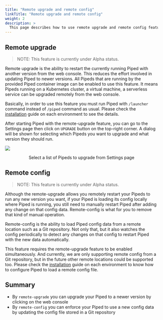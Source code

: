 ```yaml
---
title: "Remote upgrade and remote config"
linkTitle: "Remote upgrade and remote config"
weight: 2
description: >
  This page describes how to use remote upgrade and remote config features.
---
```


## Remote upgrade

> NOTE: This feature is currently under Alpha status.

Remote upgrade is the ability to restart the currently running Piped with another version from the web console.
This reduces the effort involved in updating Piped to newer versions.
All Pipeds that are running by the provided Piped container image can be enabled to use this feature.
It means Pipeds running on a Kubernetes cluster, a virtual machine, a serverless service can be upgraded remotely from the web console.

Basically, in order to use this feature you must run Piped with `/launcher` command instead of `/piped` command as usual.
Please check the [installation](/docs/operator-manual/piped/installation/) guide on each environment to see the details.

After starting Piped with the remote-upgrade feature, you can go to the Settings page then click on `UPGRADE` button on the top-right corner.
A dialog will be shown for selecting which Pipeds you want to upgrade and what version they should run.

![](/images/settings-remote-upgrade.png)
<p style="text-align: center;">
Select a list of Pipeds to upgrade from Settings page
</p>

## Remote config

> NOTE: This feature is currently under Alpha status.

Although the remote-upgrade allows you remotely restart your Pipeds to run any new version you want, if your Piped is loading its config locally where Piped is running, you still need to manually restart Piped after adding any change on that config data. Remote-config is what for you to remove that kind of manual operation.

Remote-config is the ability to load Piped config data from a remote location such as a Git repository. Not only that, but it also watches the config periodically to detect any changes on that config to restart Piped with the new data automatically.

This feature requires the remote-upgrade feature to be enabled simultaneously. And currently, we are only supporting remote config from a Git repository, but in the future other remote locations could be supported too. Please check the [installation](/docs-dev/operator-manual/piped/installation/) guide on each environment to know how to configure Piped to load a remote config file.


## Summary

- By `remote-upgrade` you can upgrade your Piped to a newer version by clicking on the web console
- By `remote-config` you can enforce your Piped to use a new config data by updating the config file stored in a Git repository
